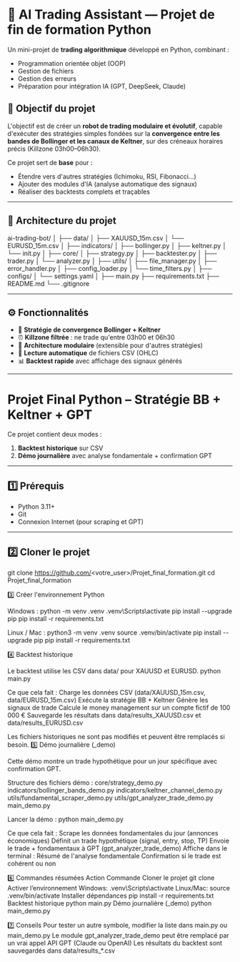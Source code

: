 # 🤖 AI Trading Assistant — Projet de fin de formation Python

Un mini-projet de **trading algorithmique** développé en Python, combinant :
- Programmation orientée objet (OOP)
- Gestion de fichiers
- Gestion des erreurs
- Préparation pour intégration IA (GPT, DeepSeek, Claude)

## 🎯 Objectif du projet

L'objectif est de créer un **robot de trading modulaire et évolutif**, capable d'exécuter des stratégies simples fondées sur la **convergence entre les bandes de Bollinger et les canaux de Keltner**, sur des créneaux horaires précis (Killzone 03h00–06h30).

Ce projet sert de **base** pour :
- Étendre vers d'autres stratégies (Ichimoku, RSI, Fibonacci…)
- Ajouter des modules d'IA (analyse automatique des signaux)
- Réaliser des backtests complets et traçables

---

## 🧱 Architecture du projet
ai-trading-bot/
│
├── data/
│ ├── XAUUSD_15m.csv
│ └── EURUSD_15m.csv
│
├── indicators/
│ ├── bollinger.py
│ ├── keltner.py
│ └── init.py
│
├── core/
│ ├── strategy.py
│ ├── backtester.py
│ ├── trader.py
│ └── analyzer.py
│
├── utils/
│ ├── file_manager.py
│ ├── error_handler.py
│ ├── config_loader.py
│ └── time_filters.py
│
├── configs/
│ └── settings.yaml
│
├── main.py
├── requirements.txt
├── README.md
└── .gitignore


---

## ⚙️ Fonctionnalités

- 🧠 **Stratégie de convergence Bollinger + Keltner**
- ⏰ **Killzone filtrée** : ne trade qu'entre 03h00 et 06h30
- 🧩 **Architecture modulaire** (extensible pour d'autres stratégies)
- 💾 **Lecture automatique** de fichiers CSV (OHLC)
- 📊 **Backtest rapide** avec affichage des signaux générés

---

# Projet Final Python – Stratégie BB + Keltner + GPT

Ce projet contient deux modes :

1. **Backtest historique** sur CSV  
2. **Démo journalière** avec analyse fondamentale + confirmation GPT  

---

## 1️⃣ Prérequis

- Python 3.11+  
- Git  
- Connexion Internet (pour scraping et GPT)  

---

## 2️⃣ Cloner le projet

git clone https://github.com/<votre_user>/Projet_final_formation.git
cd Projet_final_formation

3️⃣ Créer l'environnement Python

Windows :
python -m venv .venv
.venv\Scripts\activate
pip install --upgrade pip
pip install -r requirements.txt

Linux / Mac :
python3 -m venv .venv
source .venv/bin/activate
pip install --upgrade pip
pip install -r requirements.txt

4️⃣ Backtest historique

Le backtest utilise les CSV dans data/ pour XAUUSD et EURUSD.
python main.py

Ce que cela fait :
    Charge les données CSV (data/XAUUSD_15m.csv, data/EURUSD_15m.csv)
    Exécute la stratégie BB + Keltner
    Génère les signaux de trade
    Calcule le money management sur un compte fictif de 100 000 €
    Sauvegarde les résultats dans data/results_XAUUSD.csv et data/results_EURUSD.csv

Les fichiers historiques ne sont pas modifiés et peuvent être remplacés si besoin.
5️⃣ Démo journalière (_demo)

Cette démo montre un trade hypothétique pour un jour spécifique avec confirmation GPT.

Structure des fichiers démo :
core/strategy_demo.py
indicators/bollinger_bands_demo.py
indicators/keltner_channel_demo.py
utils/fundamental_scraper_demo.py
utils/gpt_analyzer_trade_demo.py
main_demo.py

Lancer la démo :
python main_demo.py

Ce que cela fait :
    Scrape les données fondamentales du jour (annonces économiques)
    Définit un trade hypothétique (signal, entry, stop, TP)
    Envoie le trade + fondamentaux à GPT (gpt_analyzer_trade_demo)
    Affiche dans le terminal :
        Résumé de l'analyse fondamentale
        Confirmation si le trade est cohérent ou non

6️⃣ Commandes résumées
Action	Commande
Cloner le projet	git clone <repo>
Activer l’environnement	Windows: .venv\Scripts\activate
Linux/Mac: source .venv/bin/activate
Installer dépendances	pip install -r requirements.txt
Backtest historique	python main.py
Démo journalière (_demo)	python main_demo.py

7️⃣ Conseils
Pour tester un autre symbole, modifier la liste dans main.py ou main_demo.py
Le module gpt_analyzer_trade_demo peut être remplacé par un vrai appel API GPT (Claude ou OpenAI)
Les résultats du backtest sont sauvegardés dans data/results_*.csv
